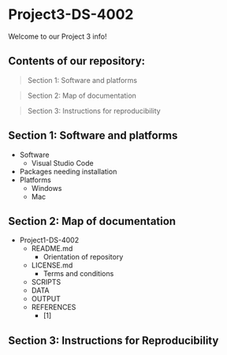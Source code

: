 # Project3-DS-4002
Welcome to our Project 3 info!

## Contents of our repository:
> Section 1: Software and platforms

> Section 2: Map of documentation

> Section 3: Instructions for reproducibility

## Section 1: Software and platforms
* Software
  * Visual Studio Code
* Packages needing installation
* Platforms
  * Windows
  * Mac
 
## Section 2: Map of documentation
* Project1-DS-4002
  * README.md
      * Orientation of repository
  * LICENSE.md
      * Terms and conditions
  * SCRIPTS
  * DATA
  * OUTPUT
  * REFERENCES
      * [1] 
   
## Section 3: Instructions for Reproducibility
